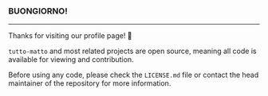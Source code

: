 ### BUONGIORNO!
---

Thanks for visiting our profile page! 🥜

`tutto-matto` and most related projects are open source, meaning all code is available for viewing and contribution.

Before using any code, please check the `LICENSE.md` file or contact the head maintainer of the repository for more information.
